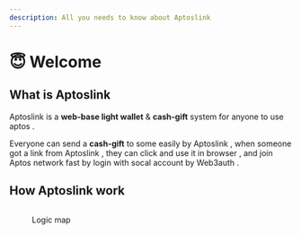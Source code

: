 ```yaml
---
description: All you needs to know about Aptoslink
---
```


# 😇 Welcome

## What is Aptoslink

Aptoslink is a **web-base light wallet** & **cash-gift** system for anyone to use aptos .

Everyone can send a **cash-gift** to some easily by Aptoslink , when someone got a link from Aptoslink , they can click and use it in browser , and join Aptos network fast by login with socal account by Web3auth .

## How Aptoslink work&#x20;

<figure><img src="broken-reference" alt=""><figcaption><p>Logic map</p></figcaption></figure>
